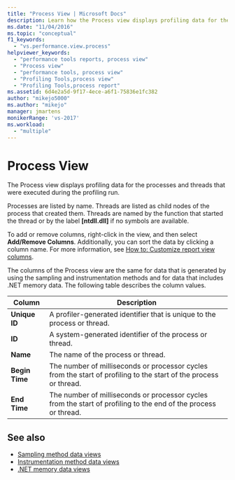 ```yaml
---
title: "Process View | Microsoft Docs"
description: Learn how the Process view displays profiling data for the processes and threads that were executed during the profiling run.
ms.date: "11/04/2016"
ms.topic: "conceptual"
f1_keywords:
  - "vs.performance.view.process"
helpviewer_keywords:
  - "performance tools reports, process view"
  - "Process view"
  - "performance tools, process view"
  - "Profiling Tools,process view"
  - "Profiling Tools,process report"
ms.assetid: 6d4e2a5d-9f17-4ece-a6f1-75836e1fc382
author: "mikejo5000"
ms.author: "mikejo"
manager: jmartens
monikerRange: 'vs-2017'
ms.workload:
  - "multiple"
---
```

# Process View
The Process view displays profiling data for the processes and threads that were executed during the profiling run.

 Processes are listed by name. Threads are listed as child nodes of the process that created them. Threads are named by the function that started the thread or by the label **[ntdll.dll]** if no symbols are available.

 To add or remove columns, right-click in the view, and then select **Add/Remove Columns**. Additionally, you can sort the data by clicking a column name. For more information, see [How to: Customize report view columns](../profiling/how-to-customize-report-view-columns.md).

 The columns of the Process view are the same for data that is generated by using the sampling and instrumentation methods and for data that includes .NET memory data. The following table describes the column values.

|Column|Description|
|------------|-----------------|
|**Unique ID**|A profiler-generated identifier that is unique to the process or thread.|
|**ID**|A system-generated identifier of the process or thread.|
|**Name**|The name of the process or thread.|
|**Begin Time**|The number of milliseconds or processor cycles from the start of profiling to the start of the process or thread.|
|**End Time**|The number of milliseconds or processor cycles from the start of profiling to the end of the process or thread.|

## See also
- [Sampling method data views](../profiling/profiler-sampling-method-data-views.md)
- [Instrumentation method data views](../profiling/instrumentation-method-data-views.md)
- [.NET memory data views](../profiling/dotnet-memory-data-views.md)
